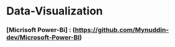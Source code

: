 # Data-Visualization
### [Micrisoft Power-Bi] : (https://github.com/Mynuddin-dev/Microsoft-Power-BI)
